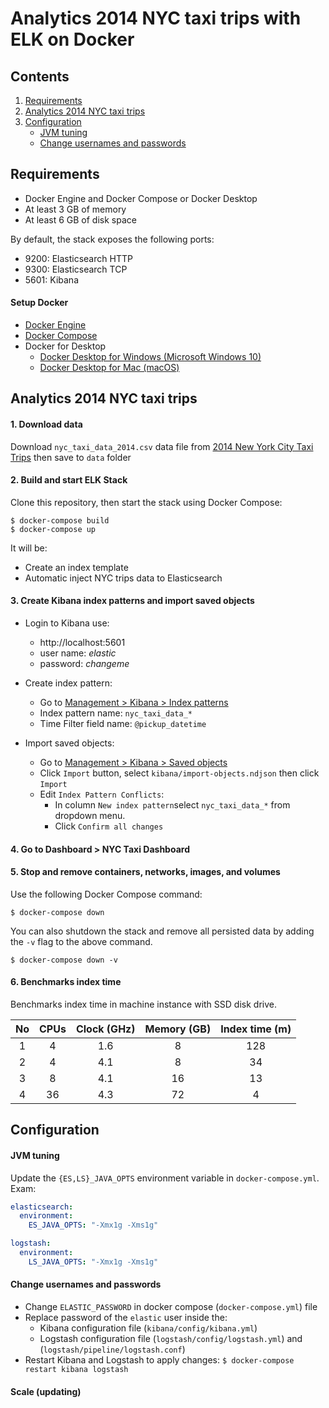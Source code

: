 # Analytics 2014 NYC taxi trips with ELK on Docker

## Contents

1. [Requirements](#requirements)
2. [Analytics 2014 NYC taxi trips](#analytics-2014-nyc-taxi-trips)
3. [Configuration](#configuration)
   * [JVM tuning](#jvm-tuning)
   * [Change usernames and passwords](#change-usernames-and-passwords)


## Requirements

* Docker Engine and Docker Compose or Docker Desktop
* At least 3 GB of memory
* At least 6 GB of disk space

By default, the stack exposes the following ports:
* 9200: Elasticsearch HTTP
* 9300: Elasticsearch TCP
* 5601: Kibana

#### Setup Docker

* [Docker Engine](https://docs.docker.com/install/)
* [Docker Compose](https://docs.docker.com/compose/install/)
* Docker for Desktop
  * [Docker Desktop for Windows (Microsoft Windows 10)](https://docs.docker.com/docker-for-windows/install/)
  * [Docker Desktop for Mac (macOS)](https://docs.docker.com/docker-for-mac/install/)

## Analytics 2014 NYC taxi trips

#### 1. Download data
Download `nyc_taxi_data_2014.csv` data file from [2014 New York City Taxi Trips](https://quannh-public-data.s3.ap-southeast-1.amazonaws.com/kaggle/nyc_taxi_data_2014.csv) then save to `data` folder


#### 2. Build and start ELK Stack
Clone this repository, then start the stack using Docker Compose:

```console
$ docker-compose build
$ docker-compose up
```
It will be:
 - Create an index template
 - Automatic inject NYC trips data to Elasticsearch


 #### 3. Create Kibana index patterns and import saved objects
 - Login to Kibana use:
   * http://localhost:5601
   * user name: *elastic*
   * password: *changeme*


 - Create index pattern:
   * Go to [Management > Kibana > Index patterns](http://localhost:5601/app/kibana#/management/kibana/index_patterns)
   * Index pattern name: `nyc_taxi_data_*`
   * Time Filter field name: `@pickup_datetime`

- Import saved objects:
  * Go to [Management > Kibana > Saved objects](http://localhost:5601/app/kibana#/management/kibana/objects)
  * Click `Import` button, select `kibana/import-objects.ndjson` then click `Import`
  * Edit `Index Pattern Conflicts`:
    * In column `New index pattern`select `nyc_taxi_data_*` from dropdown menu.
    * Click `Confirm all changes`

#### 4. Go to Dashboard > NYC Taxi Dashboard

#### 5. Stop and remove containers, networks, images, and volumes

Use the following Docker Compose command:

```console
$ docker-compose down
```

You can also shutdown the stack and remove all persisted data by adding the `-v` flag to the above command.

```console
$ docker-compose down -v
```

#### 6. Benchmarks index time
Benchmarks index time in machine instance with SSD disk drive.

|No|CPUs|Clock (GHz)|Memory (GB)|Index time (m)|
|:-:|:-:|:-:|:-:|:-:|
|1|4|1.6|8|128|
|2|4|4.1|8|34|
|3|8|4.1|16|13|
|4|36|4.3|72|4|

## Configuration

#### JVM tuning

Update the `{ES,LS}_JAVA_OPTS` environment variable in `docker-compose.yml`.
Exam:
```yml
elasticsearch:
  environment:
    ES_JAVA_OPTS: "-Xmx1g -Xms1g"

logstash:
  environment:
    LS_JAVA_OPTS: "-Xmx1g -Xms1g"
```

#### Change usernames and passwords
- Change `ELASTIC_PASSWORD` in docker compose (`docker-compose.yml`) file
- Replace password of the `elastic` user inside the:
  * Kibana configuration file (`kibana/config/kibana.yml`)
  * Logstash configuration file (`logstash/config/logstash.yml`) and (`logstash/pipeline/logstash.conf`)
- Restart Kibana and Logstash to apply changes: `$ docker-compose restart kibana logstash`

#### Scale (updating)
